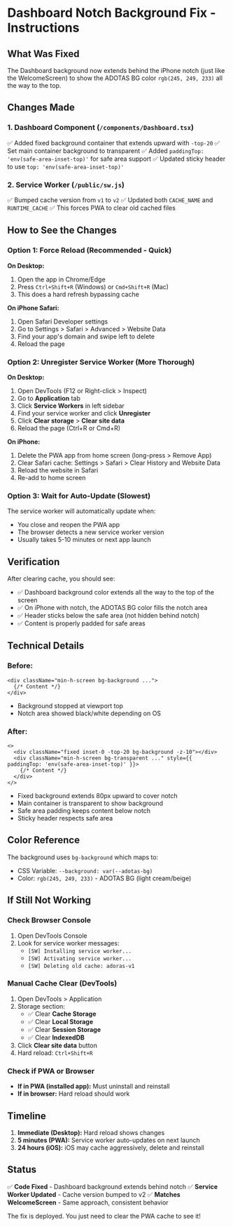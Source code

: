 # Dashboard Notch Background Fix - Instructions

## What Was Fixed

The Dashboard background now extends behind the iPhone notch (just like the WelcomeScreen) to show the ADOTAS BG color `rgb(245, 249, 233)` all the way to the top.

## Changes Made

### 1. Dashboard Component (`/components/Dashboard.tsx`)
✅ Added fixed background container that extends upward with `-top-20`
✅ Set main container background to transparent
✅ Added `paddingTop: 'env(safe-area-inset-top)'` for safe area support
✅ Updated sticky header to use `top: 'env(safe-area-inset-top)'`

### 2. Service Worker (`/public/sw.js`)
✅ Bumped cache version from `v1` to `v2`
✅ Updated both `CACHE_NAME` and `RUNTIME_CACHE`
✅ This forces PWA to clear old cached files

## How to See the Changes

### Option 1: Force Reload (Recommended - Quick)

**On Desktop:**
1. Open the app in Chrome/Edge
2. Press `Ctrl+Shift+R` (Windows) or `Cmd+Shift+R` (Mac)
3. This does a hard refresh bypassing cache

**On iPhone Safari:**
1. Open Safari Developer settings
2. Go to Settings > Safari > Advanced > Website Data
3. Find your app's domain and swipe left to delete
4. Reload the page

### Option 2: Unregister Service Worker (More Thorough)

**On Desktop:**
1. Open DevTools (F12 or Right-click > Inspect)
2. Go to **Application** tab
3. Click **Service Workers** in left sidebar
4. Find your service worker and click **Unregister**
5. Click **Clear storage** > **Clear site data**
6. Reload the page (Ctrl+R or Cmd+R)

**On iPhone:**
1. Delete the PWA app from home screen (long-press > Remove App)
2. Clear Safari cache: Settings > Safari > Clear History and Website Data
3. Reload the website in Safari
4. Re-add to home screen

### Option 3: Wait for Auto-Update (Slowest)

The service worker will automatically update when:
- You close and reopen the PWA app
- The browser detects a new service worker version
- Usually takes 5-10 minutes or next app launch

## Verification

After clearing cache, you should see:
- ✅ Dashboard background color extends all the way to the top of the screen
- ✅ On iPhone with notch, the ADOTAS BG color fills the notch area
- ✅ Header sticks below the safe area (not hidden behind notch)
- ✅ Content is properly padded for safe areas

## Technical Details

### Before:
```tsx
<div className="min-h-screen bg-background ...">
  {/* Content */}
</div>
```
- Background stopped at viewport top
- Notch area showed black/white depending on OS

### After:
```tsx
<>
  <div className="fixed inset-0 -top-20 bg-background -z-10"></div>
  <div className="min-h-screen bg-transparent ..." style={{ paddingTop: 'env(safe-area-inset-top)' }}>
    {/* Content */}
  </div>
</>
```
- Fixed background extends 80px upward to cover notch
- Main container is transparent to show background
- Safe area padding keeps content below notch
- Sticky header respects safe area

## Color Reference

The background uses `bg-background` which maps to:
- CSS Variable: `--background: var(--adotas-bg)`
- Color: `rgb(245, 249, 233)` - ADOTAS BG (light cream/beige)

## If Still Not Working

### Check Browser Console
1. Open DevTools Console
2. Look for service worker messages:
   - `[SW] Installing service worker...`
   - `[SW] Activating service worker...`
   - `[SW] Deleting old cache: adoras-v1`

### Manual Cache Clear (DevTools)
1. Open DevTools > Application
2. Storage section:
   - ✅ Clear **Cache Storage**
   - ✅ Clear **Local Storage**
   - ✅ Clear **Session Storage**
   - ✅ Clear **IndexedDB**
3. Click **Clear site data** button
4. Hard reload: `Ctrl+Shift+R`

### Check if PWA or Browser
- **If in PWA (installed app):** Must uninstall and reinstall
- **If in browser:** Hard reload should work

## Timeline

1. **Immediate (Desktop):** Hard reload shows changes
2. **5 minutes (PWA):** Service worker auto-updates on next launch
3. **24 hours (iOS):** iOS may cache aggressively, delete and reinstall

## Status

✅ **Code Fixed** - Dashboard background extends behind notch
✅ **Service Worker Updated** - Cache version bumped to v2
✅ **Matches WelcomeScreen** - Same approach, consistent behavior

The fix is deployed. You just need to clear the PWA cache to see it!
